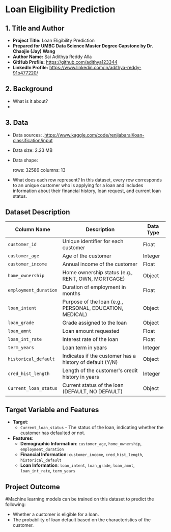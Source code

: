 # Loan Eligibility Prediction 


## 1. Title and Author

- **Project Title:** Loan Eligibility Prediction 
- **Prepared for UMBC Data Science Master Degree Capstone by Dr. Chaojie (Jay) Wang**
- **Author Name:** Sai Adithya Reddy Alla
- **GitHub Profile:**
 https://github.com/adithya123344  
- **LinkedIn Profile:**
https://www.linkedin.com/in/adithya-reddy-91b477220/ 



## 2. Background
- What is it about?
- 

## 3. Data 

- Data sources: .https://www.kaggle.com/code/renjiabarai/loan-classification/input

- Data size: 2.23 MB

- Data shape:

  rows: 32586 
  columns: 13

- What does each row represent?
  In this dataset, every row corresponds to an unique customer who is applying for a loan and includes information about their financial history, loan request, and current loan status.
## Dataset Description

| Column Name            | Description                                                | Data Type   |
|------------------------|------------------------------------------------------------|-------------|
| `customer_id`           | Unique identifier for each customer                        | Float|
| `customer_age`          | Age of the customer                                        | Integer     |
| `customer_income`       | Annual income of the customer                              | Float       |
| `home_ownership`        | Home ownership status (e.g., RENT, OWN, MORTGAGE)          | Object      |
| `employment_duration`   | Duration of employment in months                           | Float       |
| `loan_intent`           | Purpose of the loan (e.g., PERSONAL, EDUCATION, MEDICAL)   | Object      |
| `loan_grade`            | Grade assigned to the loan                                 | Object      |
| `loan_amnt`             | Loan amount requested                                      | Float       |
| `loan_int_rate`         | Interest rate of the loan                                  | Float       |
| `term_years`            | Loan term in years                                         | Integer     |
| `historical_default`    | Indicates if the customer has a history of default (Y/N)   | Object      |
| `cred_hist_length`      | Length of the customer's credit history in years           | Integer     |
| `Current_loan_status`   | Current status of the loan (DEFAULT, NO DEFAULT)           | Object      |

## Target Variable and Features
- **Target**:
  - `Current_loan_status` - The status of the loan, indicating whether the customer has defaulted or not.
- **Features**:
  - **Demographic Information**: `customer_age`, `home_ownership`, `employment_duration`
  - **Financial Information**: `customer_income`, `cred_hist_length`, `historical_default`
  - **Loan Information**: `loan_intent`, `loan_grade`, `loan_amnt`, `loan_int_rate`, `term_years`

## Project Outcome
#Machine learning models can be trained on this dataset to predict the following:
- Whether a customer is eligible for a loan.
- The probability of loan default based on the characteristics of the customer.


  
